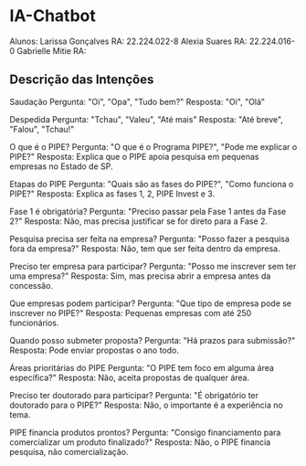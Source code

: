 ﻿# IA-Chatbot
Alunos: 
Larissa Gonçalves RA: 22.224.022-8
Alexia Suares RA: 22.224.016-0
Gabrielle Mitie RA:

## Descrição das Intenções
Saudação
Pergunta: "Oi", "Opa", "Tudo bem?"
Resposta: "Oi", "Olá"

Despedida
Pergunta: "Tchau", "Valeu", "Até mais"
Resposta: "Até breve", "Falou", "Tchau!"

O que é o PIPE?
Pergunta: "O que é o Programa PIPE?", "Pode me explicar o PIPE?"
Resposta: Explica que o PIPE apoia pesquisa em pequenas empresas no Estado de SP.

Etapas do PIPE
Pergunta: "Quais são as fases do PIPE?", "Como funciona o PIPE?"
Resposta: Explica as fases 1, 2, PIPE Invest e 3.

Fase 1 é obrigatória?
Pergunta: "Preciso passar pela Fase 1 antes da Fase 2?"
Resposta: Não, mas precisa justificar se for direto para a Fase 2.

Pesquisa precisa ser feita na empresa?
Pergunta: "Posso fazer a pesquisa fora da empresa?"
Resposta: Não, tem que ser feita dentro da empresa.

Preciso ter empresa para participar?
Pergunta: "Posso me inscrever sem ter uma empresa?"
Resposta: Sim, mas precisa abrir a empresa antes da concessão.

Que empresas podem participar?
Pergunta: "Que tipo de empresa pode se inscrever no PIPE?"
Resposta: Pequenas empresas com até 250 funcionários.

Quando posso submeter proposta?
Pergunta: "Há prazos para submissão?"
Resposta: Pode enviar propostas o ano todo.

Áreas prioritárias do PIPE
Pergunta: "O PIPE tem foco em alguma área específica?"
Resposta: Não, aceita propostas de qualquer área.

Preciso ter doutorado para participar?
Pergunta: "É obrigatório ter doutorado para o PIPE?"
Resposta: Não, o importante é a experiência no tema.

PIPE financia produtos prontos?
Pergunta: "Consigo financiamento para comercializar um produto finalizado?"
Resposta: Não, o PIPE financia pesquisa, não comercialização.
͏
